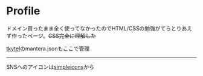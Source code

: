 # Profile
ドメイン買ったまま全く使ってなかったのでHTML/CSSの勉強がてらとりあえず作ったページ。~~CSS完全に理解した~~

[tkytel](https://tkytel.github.io/)のmantera.jsonもここで管理

---

SNSへのアイコンは[simpleicons](https://simpleicons.org/)から
